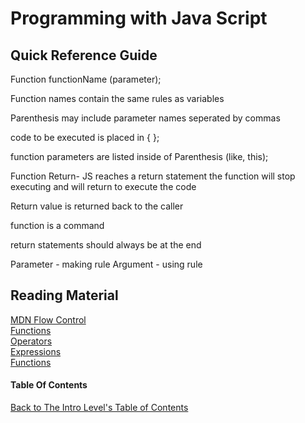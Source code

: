 # Programming with Java Script

## Quick Reference Guide

Function functionName (parameter);

Function names contain the same rules as variables

Parenthesis may include parameter names seperated by commas

code to be executed is placed in { };

function parameters are listed inside of Parenthesis (like, this);

Function Return- JS reaches a return statement the function will stop executing 
and will return to execute the code

Return value is returned back to the caller

function is a command

return statements should always be at the end

Parameter - making rule
Argument - using rule

## Reading Material
[MDN Flow Control](https://developer.mozilla.org/en-US/docs/Glossary/Control_flow) <br>
[Functions](https://www.w3schools.com/js/js_functions.asp) <br>
[Operators](https://www.w3schools.com/js/js_operators.asp) <br>
[Expressions](https://developer.mozilla.org/en-US/docs/Web/JavaScript/Guide/Expressions_and_Operators) <br>
[Functions](https://developer.mozilla.org/en-US/docs/Web/JavaScript/Guide/Functions) <br>

#### Table Of Contents
[Back to The Intro Level's Table of Contents](https://github.com/TraceDugar/reading-notes/blob/main/102/toc.md)
